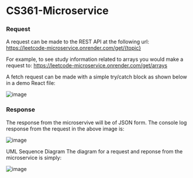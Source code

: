 # CS361-Microservice
### Request
A request can be made to the REST API at the following url:
https://leetcode-microservice.onrender.com/get/{topic}

For example, to see study information related to arrays you would make a request to:
https://leetcode-microservice.onrender.com/get/arrays

A fetch request can be made with a simple try/catch block as shown below in a demo React file:

![image](https://user-images.githubusercontent.com/96148570/236643528-cabd7274-decb-4e0e-b9ae-863d878f9d54.png)

### Response
The response from the microservive will be of JSON form. The console log response from the request in the above image is:

![image](https://user-images.githubusercontent.com/96148570/236643559-f6e5c60d-4385-4780-a340-8de4099c0df6.png)

UML Sequence Diagram
The diagram for a request and reponse from the microservice is simply:

![image](https://user-images.githubusercontent.com/96148570/236644055-6f1aba05-67b6-4a55-84c3-c0f3a11823c4.png)
